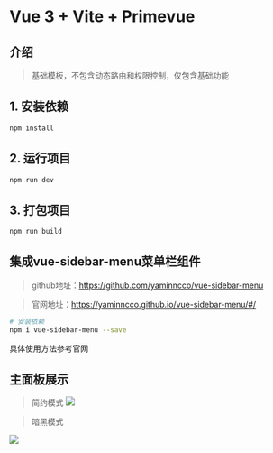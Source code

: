 # Vue 3 + Vite + Primevue

## 介绍
> 基础模板，不包含动态路由和权限控制，仅包含基础功能

## 1. 安装依赖
```bash
npm install
```

## 2. 运行项目
```bash
npm run dev
```

## 3. 打包项目
```bash
npm run build
```

## 集成vue-sidebar-menu菜单栏组件

>github地址：https://github.com/yaminncco/vue-sidebar-menu

>官网地址：https://yaminncco.github.io/vue-sidebar-menu/#/

```bash
# 安装依赖
npm i vue-sidebar-menu --save
```

具体使用方法参考官网

## 主面板展示
>简约模式
![](https://pic.imgdb.cn/item/66a3d9a9d9c307b7e9e7615e.png)

>暗黑模式

![](https://pic.imgdb.cn/item/66a3d95dd9c307b7e9e71631.png)


